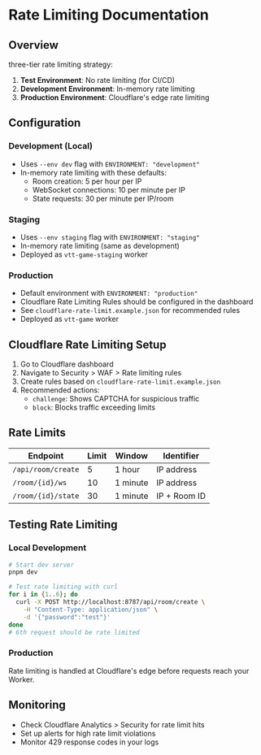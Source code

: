 # Rate Limiting Documentation

## Overview

three-tier rate limiting strategy:

1. **Test Environment**: No rate limiting (for CI/CD)
2. **Development Environment**: In-memory rate limiting
3. **Production Environment**: Cloudflare's edge rate limiting

## Configuration

### Development (Local)
- Uses `--env dev` flag with `ENVIRONMENT: "development"`
- In-memory rate limiting with these defaults:
  - Room creation: 5 per hour per IP
  - WebSocket connections: 10 per minute per IP
  - State requests: 30 per minute per IP/room

### Staging
- Uses `--env staging` flag with `ENVIRONMENT: "staging"`
- In-memory rate limiting (same as development)
- Deployed as `vtt-game-staging` worker

### Production
- Default environment with `ENVIRONMENT: "production"`
- Cloudflare Rate Limiting Rules should be configured in the dashboard
- See `cloudflare-rate-limit.example.json` for recommended rules
- Deployed as `vtt-game` worker

## Cloudflare Rate Limiting Setup

1. Go to Cloudflare dashboard
2. Navigate to Security > WAF > Rate limiting rules
3. Create rules based on `cloudflare-rate-limit.example.json`
4. Recommended actions:
   - `challenge`: Shows CAPTCHA for suspicious traffic
   - `block`: Blocks traffic exceeding limits

## Rate Limits

| Endpoint | Limit | Window | Identifier |
|----------|-------|---------|------------|
| `/api/room/create` | 5 | 1 hour | IP address |
| `/room/{id}/ws` | 10 | 1 minute | IP address |
| `/room/{id}/state` | 30 | 1 minute | IP + Room ID |

## Testing Rate Limiting

### Local Development
```bash
# Start dev server
pnpm dev

# Test rate limiting with curl
for i in {1..6}; do
  curl -X POST http://localhost:8787/api/room/create \
    -H "Content-Type: application/json" \
    -d '{"password":"test"}'
done
# 6th request should be rate limited
```

### Production
Rate limiting is handled at Cloudflare's edge before requests reach your Worker.

## Monitoring

- Check Cloudflare Analytics > Security for rate limit hits
- Set up alerts for high rate limit violations
- Monitor 429 response codes in your logs
